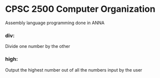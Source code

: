 # CPSC 2500 Computer Organization

Assembly language programming done in ANNA

### div:
Divide one number by the other

### high:
Output the highest number out of all the numbers input by the user
